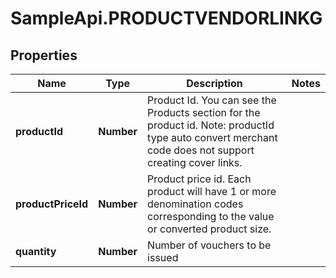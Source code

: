 # SampleApi.PRODUCTVENDORLINKG

## Properties

Name | Type | Description | Notes
------------ | ------------- | ------------- | -------------
**productId** | **Number** | Product Id. You can see the Products section for the product id. Note: productId type auto convert merchant code does not support creating cover links. | 
**productPriceId** | **Number** | Product price id. Each product will have 1 or more denomination codes corresponding to the value or converted product size. | 
**quantity** | **Number** | Number of vouchers to be issued | 


